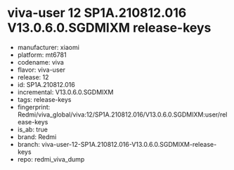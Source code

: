 # viva-user 12 SP1A.210812.016 V13.0.6.0.SGDMIXM release-keys
- manufacturer: xiaomi
- platform: mt6781
- codename: viva
- flavor: viva-user
- release: 12
- id: SP1A.210812.016
- incremental: V13.0.6.0.SGDMIXM
- tags: release-keys
- fingerprint: Redmi/viva_global/viva:12/SP1A.210812.016/V13.0.6.0.SGDMIXM:user/release-keys
- is_ab: true
- brand: Redmi
- branch: viva-user-12-SP1A.210812.016-V13.0.6.0.SGDMIXM-release-keys
- repo: redmi_viva_dump

